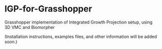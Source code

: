 # IGP-for-Grasshopper
Grasshopper implementation of Integrated Growth Projection setup, using 3D VMC and Biomorpher

(Installation instructions, examples files, and other information will be added soon.)
